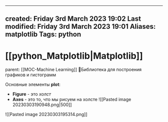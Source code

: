 
---
created: Friday 3rd March 2023 19:02
Last modified: Friday 3rd March 2023 19:01
Aliases: matplotlib
Tags: python
---

# [[python_Matplotlib|Matplotlib]]

parent: [[MOC-Machine Learning]]
📌Библиотека для построения графиков и гистограмм

Основные элементы **plot**:
- **Figure** - это *холст* 
- **Axes** - это то, что мы рисуем на холсте
![[Pasted image 20230303190948.png|500]]

![[Pasted image 20230303195314.png]]